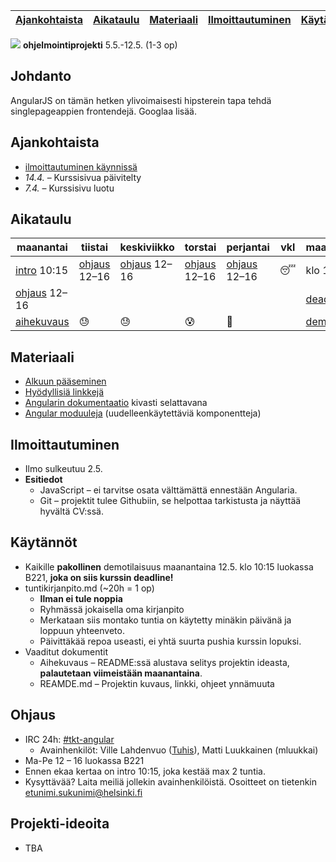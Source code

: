 | [Ajankohtaista](#ajankohtaista) | [Aikataulu](#aikataulu) | [Materiaali](#materiaali) | [Ilmoittautuminen](#ilmoittautuminen) | [Käytännöt](#k%C3%A4yt%C3%A4nn%C3%B6t) | [Ohjaus](#ohjaus) | [Ideoita](#projekti-ideoita) |
| ------------------------------- | ----------------------- | ------------------------- | ------------------------------------- | -------------------------------------- | ----------------- | ---------------------------- |

![](http://angularjs.org/img/AngularJS-large.png) **ohjelmointiprojekti** 5.5.-12.5. (1-3 op)


## Johdanto

AngularJS on tämän hetken ylivoimaisesti hipsterein tapa tehdä singlepageappien frontendejä. Googlaa lisää.

## Ajankohtaista
  * [ilmoittautuminen käynnissä](https://ilmo.cs.helsinki.fi/ilmo/Yk?kk=582381&lk=K&lv=2014&tp=K&knro=1&kieli=S&toiminta=Luentokurssit)
  * *14.4.* &ndash; Kurssisivua päivitelty
  * *7.4.* &ndash; Kurssisivu luotu

## Aikataulu
| maanantai        | tiistai        | keskiviikko    | torstai        | perjantai      | vkl        | maanantai  |
| ---------------- | -------------- | -------------- | -------------- | -------------- | ---------- | ---------- |
| [intro] 10:15    | [ohjaus] 12–16 | [ohjaus] 12–16 | [ohjaus] 12–16 | [ohjaus] 12–16 | :sleeping: | klo 10:15  |
| [ohjaus] 12–16   |                |                |                |                |            | [deadline] |
| [aihekuvaus]     | :sweat:        | :sweat:        | :cold_sweat:   | :beer:         |            | [demo]     |

[ohjaus]: #ohjaus
[intro]: #ohjaus
[aihekuvaus]: #k%C3%A4yt%C3%A4nn%C3%B6t
[demo]: #k%C3%A4yt%C3%A4nn%C3%B6t
[deadline]: #k%C3%A4yt%C3%A4nn%C3%B6t

## Materiaali
  * [Alkuun pääseminen](material/starting.md)
  * [Hyödyllisiä linkkejä](material/links.md)
  * [Angularin dokumentaatio](http://devdocs.io/angular/) kivasti selattavana
  * [Angular moduuleja](http://ngmodules.org/) (uudelleenkäytettäviä komponentteja)

## Ilmoittautuminen
  * Ilmo sulkeutuu 2.5.
  * **Esitiedot**
    * JavaScript – ei tarvitse osata välttämättä ennestään Angularia.
    * Git – projektit tulee Githubiin, se helpottaa tarkistusta ja näyttää hyvältä CV:ssä.

## Käytännöt
 * Kaikille **pakollinen** demotilaisuus maanantaina 12.5. klo 10:15 luokassa B221, **joka on siis kurssin deadline!**
 * tuntikirjanpito.md (~20h = 1 op)
   * **Ilman ei tule noppia**
   * Ryhmässä jokaisella oma kirjanpito
   * Merkataan siis montako tuntia on käytetty minäkin päivänä ja loppuun yhteenveto.
   * Päivittäkää repoa useasti, ei yhtä suurta pushia kurssin lopuksi.
 * Vaaditut dokumentit
   * Aihekuvaus – README:ssä alustava selitys projektin ideasta, **palautetaan viimeistään maanantaina**.
   * REAMDE.md – Projektin kuvaus, linkki, ohjeet ynnämuuta

## Ohjaus
 * IRC 24h: [#tkt-angular](https://kiwiirc.com/client/ircnet.eversible.com/#tkt-angular)
   * Avainhenkilöt: Ville Lahdenvuo ([Tuhis](http://tuhoojabotti.com/)), Matti Luukkainen (mluukkai)
 * Ma-Pe 12 – 16 luokassa B221
 * Ennen ekaa kertaa on intro 10:15, joka kestää max 2 tuntia.
 * Kysyttävää? Laita meiliä jollekin avainhenkilöistä. Osoitteet on tietenkin etunimi.sukunimi@helsinki.fi

## Projekti-ideoita
 * TBA
